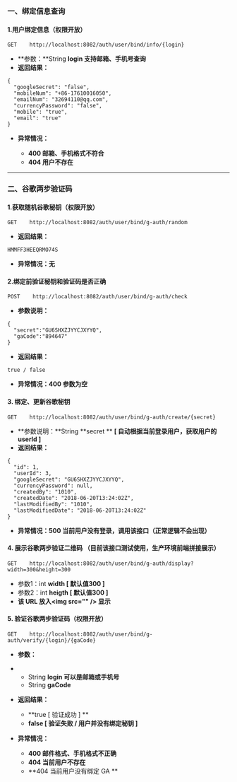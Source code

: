 ### 一、绑定信息查询

#### 1.用户绑定信息（权限开放）

```
GET    http://localhost:8082/auth/user/bind/info/{login}
```

* **参数：**String **login  支持邮箱、手机号查询**
* **返回结果：**

```
{
  "googleSecret": "false",
  "mobileNum": "+86-17610016050",
  "emailNum": "32694110@qq.com",
  "currencyPassword": "false",
  "mobile": "true",
  "email": "true"
}
```

* **异常情况：**

  * **400  邮箱、手机格式不符合**
  * **404  用户不存在**

---

### 二、谷歌两步验证码

#### 1.获取随机谷歌秘钥（权限开放）

```
GET    http://localhost:8082/auth/user/bind/g-auth/random
```

* **返回结果：**

```
HMMFF3HEEQRMO74S
```

* **异常情况：无**

#### 2.绑定前验证秘钥和验证码是否正确

```
POST    http://localhost:8082/auth/user/bind/g-auth/check
```

* **参数说明：**

```
{
  "secret":"GU6SHXZJYYCJXYYQ",
  "gaCode":"894647"
}
```

* **返回结果：**

```
true / false
```

* **异常情况：400  参数为空**

#### 3. 绑定、更新谷歌秘钥

```
GET    http://localhost:8082/auth/user/bind/g-auth/create/{secret}
```

* **参数说明：**String **secret  ** **\[ 自动根据当前登录用户，获取用户的 userId  \]**
* **返回结果：**

```
{
  "id": 1,
  "userId": 3,
  "googleSecret": "GU6SHXZJYYCJXYYQ",
  "currencyPassword": null,
  "createdBy": "1010",
  "createdDate": "2018-06-20T13:24:02Z",
  "lastModifiedBy": "1010",
  "lastModifiedDate": "2018-06-20T13:24:02Z"
}
```

* **异常情况：500 当前用户没有登录，调用该接口（正常逻辑不会出现）**

#### 4. 展示谷歌两步验证二维码 （目前该接口测试使用，生产环境前端拼接展示）

```
GET    http://localhost:8082/auth/user/bind/g-auth/display?width=300&height=300
```

* 参数1：int **width  \[ 默认值300 \]**
* 参数2：int **heigth  \[ 默认值300 \]**
* **该 URL 放入&lt;img src="" /&gt; 显示**

#### 5. 验证谷歌两步验证码（权限开放）

```
GET    http://localhost:8082/auth/user/bind/g-auth/verify/{login}/{gaCode}
```

* **参数：**

* * String **login  可以是邮箱或手机号**
  * String **gaCode**
* **返回结果：**

  * **true \[ 验证成功 \] **
  * **false \[ 验证失败 / 用户并没有绑定秘钥 \]**

* **异常情况：**

  * **400 邮件格式、手机格式不正确**
  * **404 当前用户不存在**
  * **404 当前用户没有绑定 GA **



